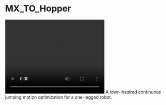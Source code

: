 # MX_TO_Hopper
<video width="320" height="240" controls>
  <source src="hopper.mp4" type="video/mp4">
  Your browser does not support the video tag.
</video>
A towr-inspired continuous jumping motion optimization for a one-legged robot.
